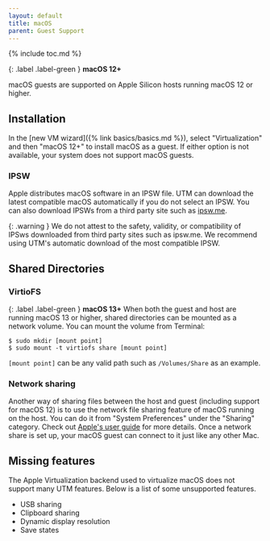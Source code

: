 ```yaml
---
layout: default
title: macOS
parent: Guest Support
---
```

{% include toc.md %}

{: .label .label-green }
**macOS 12+**

macOS guests are supported on Apple Silicon hosts running macOS 12 or higher.

## Installation
In the [new VM wizard]({% link basics/basics.md %}), select "Virtualization" and then "macOS 12+" to install macOS as a guest. If either option is not available, your system does not support macOS guests.

### IPSW
Apple distributes macOS software in an IPSW file. UTM can download the latest compatible macOS automatically if you do not select an IPSW. You can also download IPSWs from a third party site such as [ipsw.me](https://ipsw.me/VirtualMac2,1).

{: .warning }
We do not attest to the safety, validity, or compatibility of IPSws downloaded from third party sites such as ipsw.me. We recommend using UTM's automatic download of the most compatible IPSW.

## Shared Directories

### VirtioFS
{: .label .label-green }
**macOS 13+**
When both the guest and host are running macOS 13 or higher, shared directories can be mounted as a network volume. You can mount the volume from Terminal:

```
$ sudo mkdir [mount point]
$ sudo mount -t virtiofs share [mount point]
```

`[mount point]` can be any valid path such as `/Volumes/Share` as an example.

### Network sharing
Another way of sharing files between the host and guest (including support for macOS 12) is to use the network file sharing feature of macOS running on the host. You can do it from "System Preferences" under the "Sharing" category. Check out [Apple's user guide](https://support.apple.com/guide/mac-help/set-up-file-sharing-on-mac-mh17131/mac) for more details. Once a network share is set up, your macOS guest can connect to it just like any other Mac.

## Missing features
The Apple Virtualization backend used to virtualize macOS does not support many UTM features. Below is a list of some unsupported features.

* USB sharing
* Clipboard sharing
* Dynamic display resolution
* Save states
